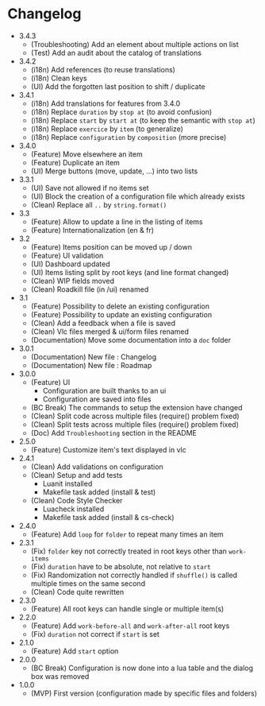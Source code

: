 # Changelog

* 3.4.3
  * (Troubleshooting) Add an element about multiple actions on list
  * (Test) Add an audit about the catalog of translations
* 3.4.2
  * (i18n) Add references (to reuse translations)
  * (i18n) Clean keys
  * (UI) Add the forgotten last position to shift / duplicate
* 3.4.1
  * (i18n) Add translations for features from 3.4.0
  * (i18n) Replace `duration` by `stop at` (to avoid confusion)
  * (i18n) Replace `start` by `start at` (to keep the semantic with `stop at`)
  * (i18n) Replace `exercice` by `item` (to generalize)
  * (i18n) Replace `configuration` by `composition` (more precise)
* 3.4.0
  * (Feature) Move elsewhere an item
  * (Feature) Duplicate an item
  * (UI) Merge buttons (move, update, ...) into two lists
* 3.3.1
  * (UI) Save not allowed if no items set
  * (UI) Block the creation of a configuration file which already exists
  * (Clean) Replace all `..` by `string.format()`
* 3.3
  * (Feature) Allow to update a line in the listing of items
  * (Feature) Internationalization (en & fr)
* 3.2
  * (Feature) Items position can be moved up / down
  * (Feature) UI validation
  * (UI) Dashboard updated
  * (UI) Items listing split by root keys (and line format changed)
  * (Clean) WIP fields moved
  * (Clean) Roadkill file (in /ui) renamed
* 3.1
  * (Feature) Possibility to delete an existing configuration
  * (Feature) Possibility to update an existing configuration
  * (Clean) Add a feedback when a file is saved
  * (Clean) Vlc files merged & ui/form files renamed
  * (Documentation) Move some documentation into a `doc` folder
* 3.0.1
  * (Documentation) New file : Changelog
  * (Documentation) New file : Roadmap
* 3.0.0
  * (Feature) UI
    * Configuration are built thanks to an ui
    * Configuration are saved into files
  * (BC Break) The commands to setup the extension have changed
  * (Clean) Split code across multiple files (require() problem fixed)
  * (Clean) Split tests across multiple files (require() problem fixed)
  * (Doc) Add `Troubleshooting` section in the README
* 2.5.0
  * (Feature) Customize item's text displayed in vlc
* 2.4.1
  * (Clean) Add validations on configuration
  * (Clean) Setup and add tests
    * Luanit installed
    * Makefile task added (install & test)
  * (Clean) Code Style Checker
    * Luacheck installed
    * Makefile task added (install & cs-check)
* 2.4.0
  * (Feature) Add `loop` for `folder` to repeat many times an item
* 2.3.1
  * (Fix) `folder` key not correctly treated in root keys other than `work-items`
  * (Fix) `duration` have to be absolute, not relative to `start`
  * (Fix) Randomization not correctly handled if `shuffle()` is called multiple times on the same second
  * (Clean) Code quite rewritten
* 2.3.0
  * (Feature) All root keys can handle single or multiple item(s)
* 2.2.0
  * (Feature) Add `work-before-all` and `work-after-all` root keys
  * (Fix) `duration` not correct if `start` is set
* 2.1.0
  * (Feature) Add `start` option
* 2.0.0
  * (BC Break) Configuration is now done into a lua table and the dialog box was removed
* 1.0.0
  * (MVP) First version (configuration made by specific files and folders)